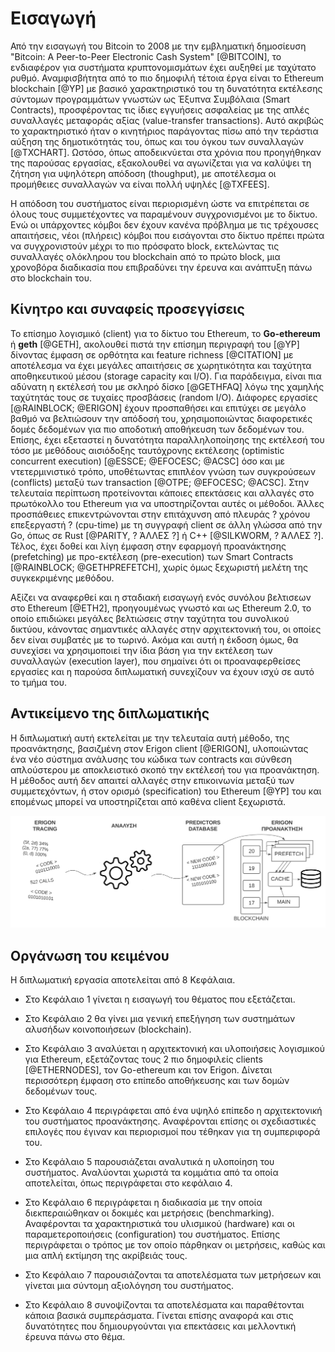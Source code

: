 
# Εισαγωγή

Από την εισαγωγή του Bitcoin το 2008 με την εμβληματική δημοσίευση "Bitcoin: A Peer-to-Peer Electronic Cash System" [@BITCOIN],
το ενδιαφέρον για συστήματα κρυπτονομισμάτων έχει αυξηθεί με ταχύτατο ρυθμό.
Αναμφισβήτητα από το πιο δημοφιλή τέτοια έργα είναι το Ethereum blockchain [@YP] με βασικό χαρακτηριστικό του τη δυνατότητα εκτέλεσης σύντομων προγραμμάτων γνωστών ως Έξυπνα Συμβόλαια (Smart Contracts), προσφέροντας τις ίδιες εγγυήσεις ασφαλείας με της απλές συναλλαγές μεταφοράς αξίας (value-transfer transactions).
Αυτό ακριβώς το χαρακτηριστικό ήταν ο κινητήριος παράγοντας πίσω από την τεράστια αύξηση της δημοτικότητάς του, όπως και του όγκου των συναλλαγών [@TXCHART]. Ωστόσο, όπως αποδεικνύεται στα χρόνια που προηγήθηκαν της παρούσας εργασίας, εξακολουθεί να αγωνίζεται για να καλύψει τη ζήτηση για υψηλότερη απόδοση (thoughput), με αποτέλεσμα οι προμήθειες συναλλαγών να είναι πολλή υψηλές [@TXFEES].

Η απόδοση του συστήματος είναι περιορισμένη ώστε να επιτρέπεται σε όλους τους συμμετέχοντες να παραμένουν συγχρονισμένοι με το δίκτυο.
Ενώ οι υπάρχοντες κόμβοι δεν έχουν κανένα πρόβλημα με τις τρέχουσες απαιτήσεις, νέοι (πλήρεις) κόμβοι που εισάγονται στο δίκτυο πρέπει πρώτα να συγχρονιστούν μέχρι το πιο πρόσφατο block, εκτελώντας τις συναλλαγές ολόκληρου του blockchain από το πρώτο block, μια χρονοβόρα διαδικασία που επιβραδύνει την έρευνα και ανάπτυξη πάνω στο blockchain του.

## Κίνητρο και συναφείς προσεγγίσεις

Το επίσημο λογισμικό (client) για το δίκτυο του Ethereum, το **Go-ethereum** ή **geth** [@GETH], ακολουθεί πιστά την επίσημη περιγραφή του [@YP] δίνοντας έμφαση σε ορθότητα και feature richness [@CITATION] με αποτέλεσμα να έχει μεγάλες απαιτήσεις σε χωρητικότητα και ταχύτητα αποθηκευτικού μέσου (storage capacity και I/O). Για παράδειγμα, είναι πια αδύνατη η εκτέλεσή του με σκληρό δίσκο [@GETHFAQ] λόγω της χαμηλής ταχύτητάς τους σε τυχαίες προσβάσεις (random I/O).
Διάφορες εργασίες [@RAINBLOCK; @ERIGON] έχουν προσπαθήσει και επιτύχει σε μεγάλο βαθμό να βελτιώσουν την απόδοσή του,
χρησιμοποιώντας διαφορετικές δομές δεδομένων για πιο αποδοτική αποθήκευση των δεδομένων του.
Επίσης, έχει εξεταστεί η δυνατότητα παραλληλοποίησης της εκτέλεσή του τόσο με μεθόδους αισιόδοξης ταυτόχρονης εκτέλεσης (optimistic concurrent execution) [@ESSCE; @EFOCESC; @ACSC] όσο και με ντετερμινιστικό τρόπο, υποθέτωντας επιπλέον γνώση των συγκρούσεων (conflicts) μεταξύ των transaction [@OTPE; @EFOCESC; @ACSC]. Στην τελευταία περίπτωση προτείνονται κάποιες επεκτάσεις και αλλαγές στο πρωτόκολλο του Ethereum για να υποστηρίζονται αυτές οι μέθοδοι.
Άλλες προσπάθειες επικεντρώνονται στην επιτάχυνση από πλευράς ? χρόνου επεξεργαστή ? (cpu-time) με τη συγγραφή client σε άλλη γλώσσα από την Go, όπως σε Rust [@PARITY, ? ΆΛΛΕΣ ?] ή C++ [@SILKWORM, ? ΆΛΛΕΣ ?].
Τέλος, έχει δοθεί και λίγη έμφαση στην εφαρμογή προανάκτησης (prefetching) με προ-εκτέλεση (pre-execution) των Smart Contracts [@RAINBLOCK; @GETHPREFETCH], χωρίς όμως ξεχωριστή μελέτη της συγκεκριμένης μεθόδου.

Αξίζει να αναφερθεί και η σταδιακή εισαγωγή ενός συνόλου βελτισεων στο Ethereum [@ETH2], προηγουμένως γνωστό και ως Ethereum 2.0, το οποίο επιδιώκει μεγάλες βελτιώσεις στην ταχύτητα του συνολικού δικτύου, κάνοντας σημαντικές αλλαγές στην αρχιτεκτονική του, οι οποίες δεν είναι συμβατές με το τωρινό. Ακόμα και αυτή η έκδοση όμως, θα συνεχίσει να χρησιμοποιεί την ίδια βάση για την εκτέλεση των συναλλαγών (execution layer), που σημαίνει ότι οι προαναφερθείσες εργασίες και η παρούσα διπλωματική συνεχίζουν να έχουν ισχύ σε αυτό το τμήμα του.

## Αντικείμενο της διπλωματικής

Η διπλωματική αυτή εκτελείται με την τελευταία αυτή μέθοδο, της προανάκτησης, βασιζμένη στον Erigon client [@ERIGON],
υλοποιώντας ένα νέο σύστημα ανάλυσης του κώδικα των contracts και σύνθεση απλούστερου με αποκλειστικό σκοπό την εκτέλεσή του για προανάκτηση.
Η μέθοδος αυτή δεν απαιτεί αλλαγές στην επικοινωνία μεταξύ των συμμετεχόντων, ή στον ορισμό (specification) του Ethereum [@YP] του
και επομένως μπορεί να υποστηρίζεται από καθένα client ξεχωριστά.

![](Overview.svg "Υψηλού επιπέδου όψη του συστήματος, όπως θα αναλυθεί στο κεφάλαιο 4.")

## Οργάνωση του κειμένου

Η διπλωματική εργασία αποτελείται από 8 Κεφάλαια.

- Στο Κεφάλαιο 1 γίνεται η εισαγωγή του θέματος που εξετάζεται.
- Στο Κεφάλαιο 2 θα γίνει μια γενική επεξήγηση των συστημάτων αλυσήδων κοινοποιήσεων (blockchain).

- Στο Κεφάλαιο 3 αναλύεται η αρχιτεκτονική και υλοποιήσεις λογισμικού για Ethereum,
εξετάζοντας τους 2 πιο δημοφιλείς clients [@ETHERNODES], τον Go-ethereum και τον Erigon.
Δίνεται περισσότερη έμφαση στο επίπεδο αποθήκευσης και των δομών δεδομένων τους.

- Στο Κεφάλαιο 4 περιγράφεται από ένα υψηλό επίπεδο η αρχιτεκτονική του συστήματος προανάκτησης.
Αναφέρονται επίσης οι σχεδιαστικές επιλογές που έγιναν και περιορισμοί που τέθηκαν για τη συμπεριφορά του.

- Στο Κεφάλαιο 5 παρουσιάζεται αναλυτικά η υλοποίηση του συστήματος. Αναλύονται χωριστά τα κομμάτια από τα οποία
αποτελείται, όπως περιγράφεται στο κεφάλαιο 4.

- Στο Κεφάλαιο 6 περιγράφεται η διαδικασία με την οποία διεκπεραιώθηκαν οι δοκιμές και μετρήσεις (benchmarking).
Αναφέρονται τα χαρακτηριστικά του υλισμικού (hardware) και οι παραμετεροποιήσεις (configuration) του συστήματος.
Επίσης περιγράφεται ο τρόπος με τον οποίο πάρθηκαν οι μετρήσεις, καθώς και μια απλή εκτίμηση της ακρίβειάς τους.

- Στο Κεφάλαιο 7 παρουσιάζονται τα αποτελέσματα των μετρήσεων και γίνεται μια σύντομη αξιολόγηση του συστήματος.

- Στο Κεφάλαιο 8 συνοψίζονται τα αποτελέσματα και παραθέτονται κάποια βασικά συμπεράσματα. Γίνεται επίσης
αναφορά και στις δυνατότητες που δημιουργούνται για επεκτάσεις και μελλοντική έρευνα πάνω στο θέμα.

